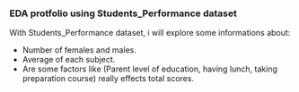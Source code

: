### EDA protfolio using Students_Performance dataset

With Students_Performance dataset, i will explore some informations about:
 * Number of females and males.
 * Average of each subject.
 * Are some factors like (Parent level of education, having lunch, taking preparation course) really effects total scores.
